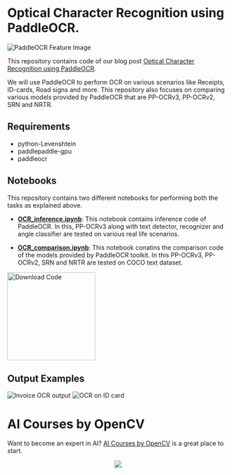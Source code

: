 # Optical Character Recognition using PaddleOCR.

<img src="https://learnopencv.com/wp-content/uploads/2022/06/Big-Vission-Landing-page-for-Blog-1.jpg" alt="PaddleOCR Feature Image">

This repository contains code of our blog post [Optical Character Recognition using PaddleOCR](https://learnopencv.com/optical-character-recognition-using-paddleocr/).

We will use PaddleOCR to perform OCR on various scenarios like Receipts, ID-cards, Road signs and more. This repository also focuses on comparing various models provided by PaddleOCR that are PP-OCRv3, PP-OCRv2, SRN and NRTR.

## Requirements
- python-Levenshtein
- paddlepaddle-gpu
- paddleocr

## Notebooks
This repository contains two different notebooks for performing both the tasks as explained above.

- **[OCR_inference.ipynb](https://colab.research.google.com/github/sanyam83/learnopencv/blob/master/Optical%20Character%20Recognition%20using%20PaddleOCR/OCR_inference.ipynb)**: This notebook contains inference code of PaddleOCR. In this, PP-OCRv3 along with text detector, recognizer and angle classifier are tested on various real life scenarios.

- **[OCR_comparison.ipynb](https://colab.research.google.com/github/sanyam83/learnopencv/blob/master/Optical%20Character%20Recognition%20using%20PaddleOCR/OCR_comparison.ipynb)**: This notebook conatins the comparison code of the models provided by PaddleOCR toolkit. In this PP-OCRv3, PP-OCRv2, SRN and NRTR are tested on COCO text dataset. 


[<img src="https://learnopencv.com/wp-content/uploads/2022/07/download-button-e1657285155454.png" alt="Download Code" width="200">](https://www.dropbox.com/sh/lp03r43e3gneq9o/AAAlSOXQQihAGpCk4SD2DG2ea?dl=1)


## Output Examples

<img src="https://learnopencv.com/wp-content/uploads/2022/06/06-receipt1-output.jpg" alt="Invoice OCR output">

<img src="https://learnopencv.com/wp-content/uploads/2022/06/10-id-card-output.jpg" alt="OCR on ID card">

# AI Courses by OpenCV

Want to become an expert in AI? [AI Courses by OpenCV](https://opencv.org/courses/) is a great place to start. 

<a href="https://opencv.org/courses/">
<p align="center"> 
<img src="https://www.learnopencv.com/wp-content/uploads/2020/04/AI-Courses-By-OpenCV-Github.png">
</p>
</a>
